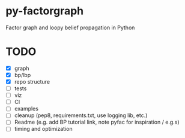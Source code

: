 # py-factorgraph

Factor graph and loopy belief propagation in Python

# TODO

-	[x] graph
-	[x] bp/lbp
-	[x] repo structure
-	[ ] tests
-	[ ] viz
-	[ ] CI
-	[ ] examples
-	[ ] cleanup (pep8, requirements.txt, use logging lib, etc.)
-	[ ] Readme (e.g. add BP tutorial link, note pyfac for inspiration / e.g.s)
-	[ ] timing and optimization

